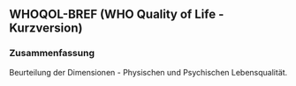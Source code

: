 ## WHOQOL-BREF (WHO Quality of Life - Kurzversion)

### Zusammenfassung
Beurteilung der Dimensionen - Physischen und Psychischen Lebensqualität.